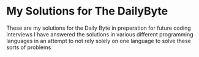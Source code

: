 My Solutions for The DailyByte
=============================

These are my solutions for the Daily Byte in preperation for future coding interviews
I have answered the solutions in various different programming languages in an attempt to
not rely solely on one language to solve these sorts of problems